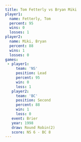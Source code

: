 ```yaml
---
title: Tom Fetterly vs Bryan Miki
player1:             
  name: Fetterly, Tom
  percent: 95        
  wins: 0            
  losses: 1          
player2:             
  name: Miki, Bryan  
  percent: 88        
  wins: 1            
  losses: 0          
games:
 - player1:        
     team: 'NS'    
     position: Lead
     percent: 95   
     win: 0        
     loss: 1       
   player2:          
     team: 'BC'      
     position: Second
     percent: 88     
     win: 1          
     loss: 0         
   event: Brier        
   year: 1998          
   draw: Round Robin(2)
   score: NS 6 - BC 8  
---
```

